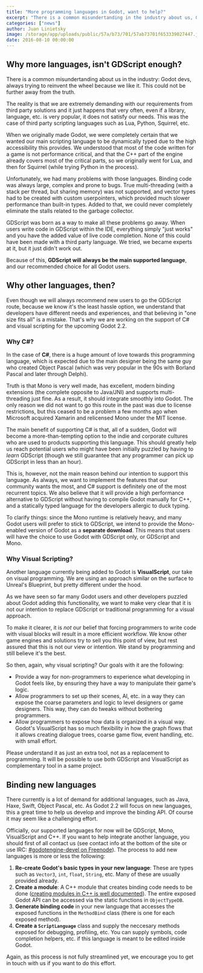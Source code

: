 ```yaml
---
title: "More programming languages in Godot, want to help?"
excerpt: "There is a common misundertanding in the industry about us, Godot devs, trying to reinvent the wheel because we like it. This could not be further away from the truth."
categories: ["news"]
author: Juan Linietsky
image: /storage/app/uploads/public/57a/b73/701/57ab73701f653339027447.jpg
date: 2016-08-10 00:00:00
---
```


## Why more languages, isn't GDScript enough?

There is a common misundertanding about us in the industry: Godot devs, always trying to reinvent the wheel because we like it. This could not be further away from the truth.

The reality is that we are extremely demanding with our requirements from third party solutions and it just happens that very often, even if a library, language, etc. is very popular, it does not satisfy our needs. This was the case of third party scripting languages such as Lua, Python, Squirrel, etc.

When we originally made Godot, we were completely certain that we wanted our main scripting language to be dynamically typed due to the high accessibility this provides. We understood that most of the code written for a game is not performance critical, and that the C++ part of the engine already covers most of the critical parts, so we originally went for Lua, and then for Squirrel (while trying Python in the process).

Unfortunately, we had many problems with those languages. Binding code was always large, complex and prone to bugs. True multi-threading (with a stack per thread, but sharing memory) was not supported, and vector types had to be created with custom userpointers, which provided much slower performance than built-in types. Added to that, we could never completely eliminate the stalls related to the garbage collector.

GDScript was born as a way to make all these problems go away. When users write code in GDScript within the IDE, everything simply "just works" and you have the added value of live code completion. None of this could have been made with a third party language. We tried, we became experts at it, but it just didn't work out.

Because of this, **GDScript will always be the main supported language**, and our recommended choice for all Godot users.


## Why other languages, then?

Even though we will always recommend new users to go the GDScript route, because we know it's the least hassle option, we understand that developers have different needs and experiences, and that believing in "one size fits all" is a mistake. That's why we are working on the support of C# and visual scripting for the upcoming Godot 2.2.

### Why C#?

In the case of **C#**, there is a huge amount of love towards this programming language, which is expected due to the main designer being the same guy who created Object Pascal (which was very popular in the 90s with Borland Pascal and later through Delphi).

Truth is that Mono is very well made, has excellent, modern binding extensions (the complete opposite to Java/JNI) and supports multi-threading just fine. As a result, it should integrate smoothly into Godot. The only reason we did not want to go this route in the past was due to license restrictions, but this ceased to be a problem a few months ago when Microsoft acquired Xamarin and relicensed Mono under the MIT license.

The main benefit of supporting C# is that, all of a sudden, Godot will become a more-than-tempting option to the indie and corporate cultures who are used to products supporting this language. This should greatly help us reach potential users who might have been initially puzzled by having to *learn* GDScript (though we still guarantee that any programmer can pick up GDScript in less than an hour).

This is, however, not the main reason behind our intention to support this language. As always, we want to implement the features that our community wants the most, and C# support is definitely one of the most recurrent topics. We also believe that it will provide a high performance alternative to GDScript without having to compile Godot manually for C++, and a statically typed language for the developers allergic to duck typing.

To clarify things: since the Mono runtime is relatively heavy, and many Godot users will prefer to stick to GDScript, we intend to provide the Mono-enabled version of Godot as a **separate download**. This means that users will have the choice to use Godot with GDScript only, or GDScript and Mono.

### Why Visual Scripting?

Another language currently being added to Godot is **VisualScript**, our take on visual programming. We are using an approach similar on the surface to Unreal's Blueprint, but pretty different under the hood.

As we have seen so far many Godot users and other developers puzzled about Godot adding this functionality, we want to make very clear that it is not our intention to replace GDScript or traditional programming for a visual approach.

To make it clearer, it is *not* our belief that forcing programmers to write code with visual blocks will result in a more efficient workflow. We know other game engines and solutions try to sell you this point of view, but rest assured that this is not our view or intention. We stand by programming and still believe it's the best.

So then, again, why visual scripting? Our goals with it are the following:

* Provide a way for non-programmers to experience what developing in Godot feels like, by ensuring they have a way to manipulate their game's logic.
* Allow programmers to set up their scenes, AI, etc. in a way they can expose the coarse parameters and logic to level designers or game designers. This way, they can do tweaks without bothering programmers.
* Allow programmers to expose how data is organized in a visual way. Godot's VisualScript has so much flexibility in how the graph flows that it allows creating dialogue trees, coarse game flow, event handling, etc. with small effort.

Please understand it as just an extra tool, not as a replacement to programming. It will be possible to use both GDScript and VisualScript as complementary tool in a same project.

## Binding new languages

There currently is a lot of demand for additional languages, such as Java, Haxe, Swift, Object Pascal, etc. As Godot 2.2 will focus on new languages, this a great time to help us develop and improve the binding API. Of course it may seem like a challenging effort.

Officially, our supported languages for now will be GDScript, Mono, VisualScript and C++. If you want to help integrate another language, you should first of all contact us (see contact info at the bottom of the site or use IRC: [#godotengine-devel on Freenode](https://webchat.freenode.net/?channels=godotengine-devel)). The process to add new languages is more or less the following:

1. **Re-create Godot's basic types in your new language**: These are types such as `Vector3`, `int`, `float`, `String`, etc. Many of these are usually provided already.
2. **Create a module**: A C++ module that creates binding code needs to be done ([creating modules in C++ is well documented](https://docs.godotengine.org/en/latest/contributing/development/core_and_modules/custom_modules_in_cpp.html)). The entire exposed Godot API can be accessed via the static functions in `ObjectTypeDB`.
3. **Generate binding code** in your new language that accesses the exposed functions in the `MethodBind` class (there is one for each exposed method).
4. **Create a `ScriptLanguage`** class and supply the neccesary methods exposed for debugging, profiling, etc. You can supply symbols, code completion helpers, etc. if this language is meant to be edited inside Godot.

Again, as this process is not fully streamlined yet, we encourage you to get in touch with us if you want to do this effort.

